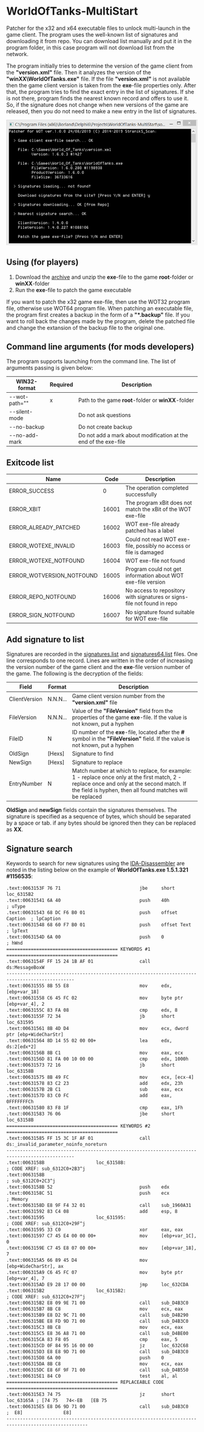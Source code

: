 # WorldOfTanks-MultiStart

Patcher for the x32 and x64 executable files to unlock multi-launch in the game client. The program uses the well-known list of signatures and downloading it from repo. You can download list manually and put it in the program folder, in this case program will not download list from the network.

The program initially tries to determine the version of the game client from the **"version.xml"** file. Then it analyzes the version of the **"winXX\WorldOfTanks.exe"** file. If the file **"version.xml"** is not available then the game client version is taken from the **exe**-file properties only. After that, the program tries to find the exact entry in the list of signatures. If she is not there, program finds the nearest known record and offers to use it. So, if the signature does not change when new versions of the game are released, then you do not need to make a new entry in the list of signatures.

![ScreenShot](./Example.png)

## Using (for players)

1. Download the [archive](./zip/) and unzip the **exe**-file to the game **root**-folder or **winXX**-folder
2. Run the **exe**-file to patch the game executable

If you want to patch the x32 game exe-file, then use the WOT32 program file, otherwise use WOT64 program file. When patching an executable file, the program first creates a backup in the form of a **"*.backup"** file. If you want to roll back the changes made by the program, delete the patched file and change the extansion of the backup file to the original one.

## Command line arguments (for mods developers)

The program supports launching from the command line. The list of arguments passing is given below:

WIN32-format  | Required | Description
--------------|----------|------------------------
--wot-path="" |    x     | Path to the game **root**-folder or **winXX**-folder
--silent-mode |          | Do not ask questions
--no-backup   |          | Do not create backup
--no-add-mark |          | Do not add a mark about modification at the end of the exe-file

## Exitcode list

Name                      | Code  | Description
--------------------------|-------|------------------------
ERROR_SUCCESS             | 0     | The operation completed successfully
ERROR_XBIT                | 16001 | The  program xBit does not match the xBit of the WOT exe-file
ERROR_ALREADY_PATCHED     | 16002 | WOT exe-file already patched has a label
ERROR_WOTEXE_INVALID      | 16003 | Could not read WOT exe-file, possibly no access or file is damaged
ERROR_WOTEXE_NOTFOUND     | 16004 | WOT exe-file not found
ERROR_WOTVERSION_NOTFOUND | 16005 | Program could not get information about WOT exe-file version
ERROR_REPO_NOTFOUND       | 16006 | No access to repository with signatures or signs-file not found in repo
ERROR_SIGN_NOTFOUND       | 16007 | No signature found suitable for WOT exe-file

## Add signature to list

Signatures are recorded in the [signatures.list](./signatures.list) and [signatures64.list](./signatures64.list) files. One line corresponds to one record. Lines are written in the order of increasing the version number of the game client and the **exe**-file version number of the game. The following is the decryption of the fields:

Field         | Format   | Description
--------------|----------|-----------------------------------------------------------
ClientVersion | N.N.N... | Game client version number from the **"version.xml"** file
FileVersion   | N.N.N... | Value of the **"FileVersion"** field from the properties of the game **exe**-file. If the value is not known, put a hyphen
FileID        |   N      | ID number of the **exe**-file, located after the **#** symbol in the **"FileVersion"** field. If the value is not known, put a hyphen
OldSign       | [Hexs]   | Signature to find
NewSign       | [Hexs]   | Signature to replace
EntryNumber   |   N      | Match number at which to replace, for example: 1 - replace once only at the first match, 2 - replace once and only at the second match. If the field is hyphen, then all found matches will be replaced

**OldSign** and **newSign** fields contain the signatures themselves. The signature is specified as a sequence of bytes, which should be separated by a space or tab. if any bytes should be ignored then they can be replaced as **XX**.

## Signature search

Keywords to search for new signatures using the [IDA-Disassembler](https://www.hex-rays.com/) are noted in the listing below on the example of **WorldOfTanks.exe 1.5.1.321 #1156535**:
```
.text:0063153F 76 71                             jbe     short loc_6315B2
.text:00631541 6A 40                             push    40h             ; uType
.text:00631543 68 DC F6 B0 01                    push    offset Caption  ; lpCaption
.text:00631548 68 60 F7 B0 01                    push    offset Text     ; lpText
.text:0063154D 6A 00                             push    0               ; hWnd
========================================= KEYWORDS #1 =========================================
.text:0063154F FF 15 24 1B AF 01                 call    ds:MessageBoxW
-----------------------------------------------------------------------------------------------
.text:00631555 8B 55 E8                          mov     edx, [ebp+var_18]
.text:00631558 C6 45 FC 02                       mov     byte ptr [ebp+var_4], 2
.text:0063155C 83 FA 08                          cmp     edx, 8
.text:0063155F 72 34                             jb      short loc_631595
.text:00631561 8B 4D D4                          mov     ecx, dword ptr [ebp+WideCharStr]
.text:00631564 8D 14 55 02 00 00+                lea     edx, ds:2[edx*2]
.text:0063156B 8B C1                             mov     eax, ecx
.text:0063156D 81 FA 00 10 00 00                 cmp     edx, 1000h
.text:00631573 72 16                             jb      short loc_63158B
.text:00631575 8B 49 FC                          mov     ecx, [ecx-4]
.text:00631578 83 C2 23                          add     edx, 23h
.text:0063157B 2B C1                             sub     eax, ecx
.text:0063157D 83 C0 FC                          add     eax, 0FFFFFFFCh
.text:00631580 83 F8 1F                          cmp     eax, 1Fh
.text:00631583 76 06                             jbe     short loc_63158B
========================================= KEYWORDS #2 =========================================
.text:00631585 FF 15 3C 1F AF 01                 call    ds:_invalid_parameter_noinfo_noreturn
-----------------------------------------------------------------------------------------------
.text:0063158B                   loc_63158B:                             ; CODE XREF: sub_6312C0+2B3^j
.text:0063158B                                                           ; sub_6312C0+2C3^j
.text:0063158B 52                                push    edx
.text:0063158C 51                                push    ecx             ; Memory
.text:0063158D E8 9F F4 32 01                    call    sub_1960A31
.text:00631592 83 C4 08                          add     esp, 8
.text:00631595                   loc_631595:                             ; CODE XREF: sub_6312C0+29F^j
.text:00631595 33 C0                             xor     eax, eax
.text:00631597 C7 45 E4 00 00 00+                mov     [ebp+var_1C], 0
.text:0063159E C7 45 E8 07 00 00+                mov     [ebp+var_18], 7
.text:006315A5 66 89 45 D4                       mov     [ebp+WideCharStr], ax
.text:006315A9 C6 45 FC 07                       mov     byte ptr [ebp+var_4], 7
.text:006315AD E9 28 17 00 00                    jmp     loc_632CDA
.text:006315B2                   loc_6315B2:                             ; CODE XREF: sub_6312C0+27F^j
.text:006315B2 E8 09 9E 71 00                    call    sub_D4B3C0
.text:006315B7 8B C8                             mov     ecx, eax
.text:006315B9 E8 D2 9C 71 00                    call    sub_D4B290
.text:006315BE E8 FD 9D 71 00                    call    sub_D4B3C0
.text:006315C3 8B C8                             mov     ecx, eax
.text:006315C5 E8 36 A8 71 00                    call    sub_D4BE00
.text:006315CA 83 F8 05                          cmp     eax, 5
.text:006315CD 0F 84 95 16 00 00                 jz      loc_632C68
.text:006315D3 E8 E8 9D 71 00                    call    sub_D4B3C0
.text:006315D8 6A 00                             push    0
.text:006315DA 8B C8                             mov     ecx, eax
.text:006315DC E8 6F 9F 71 00                    call    sub_D4B550
.text:006315E1 84 C0                             test    al, al
========================================= REPLACEABLE CODE =========================================
.text:006315E3 74 75                             jz      short loc_63165A ; [74 75   74<-EB   [EB 75
.text:006315E5 E8 D6 9D 71 00                    call    sub_D4B3C0       ;  E8]               E8]
----------------------------------------------------------------------------------------------------
```
